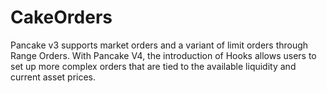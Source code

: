 # CakeOrders

Pancake v3 supports market orders and a variant of limit orders through Range Orders. With Pancake V4, the introduction of Hooks allows users to set up more complex orders that are tied to the available liquidity and current asset prices.
